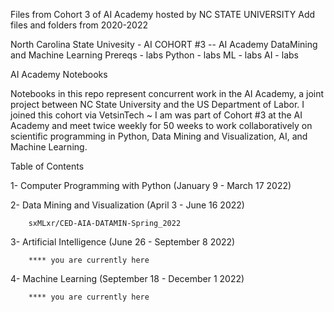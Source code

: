 Files from Cohort 3 of AI Academy hosted by NC STATE UNIVERSITY
Add files and folders from 2020-2022

North Carolina State Univesity - AI COHORT #3
  -- AI Academy DataMining and Machine Learning
Prereqs - labs
Python  - labs
ML - labs
AI - labs 

AI Academy Notebooks

Notebooks in this repo represent concurrent work in the AI Academy, a joint project between NC State University and the US Department of Labor. 
I joined this cohort via VetsinTech ~ 
I am was part of Cohort #3 at the AI Academy and meet twice weekly for 50 weeks to work collaboratively on scientific programming in Python, 
Data Mining and Visualization, AI, and Machine Learning.

Table of Contents


1- Computer Programming with Python (January 9 - March 17 2022)

      
2- Data Mining and Visualization (April 3 - June 16 2022)       

        sxMLxr/CED-AIA-DATAMIN-Spring_2022
      
3- Artificial Intelligence (June 26 - September 8 2022) 

        **** you are currently here 
        
4- Machine Learning (September 18 - December 1 2022)

        **** you are currently here 


